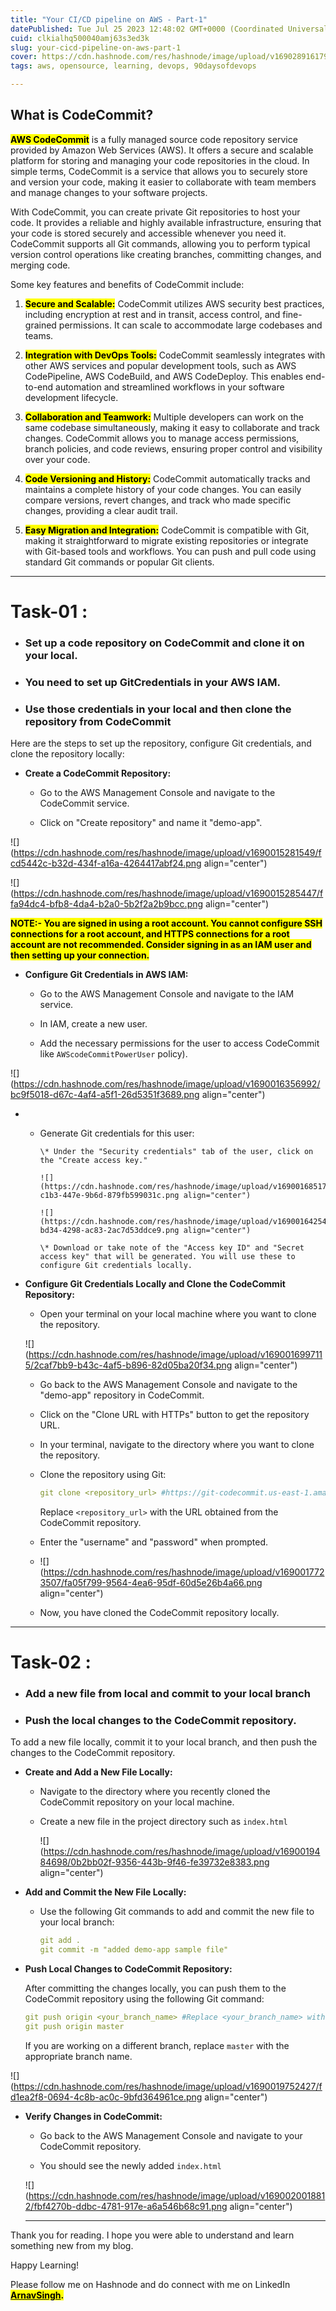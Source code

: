 ```yaml
---
title: "Your CI/CD pipeline on AWS - Part-1"
datePublished: Tue Jul 25 2023 12:48:02 GMT+0000 (Coordinated Universal Time)
cuid: clkialhq500040amj63s3ed3k
slug: your-cicd-pipeline-on-aws-part-1
cover: https://cdn.hashnode.com/res/hashnode/image/upload/v1690289161792/f715bd00-46c8-4e7a-9d02-94c9385c6b6f.png
tags: aws, opensource, learning, devops, 90daysofdevops

---
```


## What is CodeCommit?

**<mark>AWS CodeCommit</mark>** is a fully managed source code repository service provided by Amazon Web Services (AWS). It offers a secure and scalable platform for storing and managing your code repositories in the cloud. In simple terms, CodeCommit is a service that allows you to securely store and version your code, making it easier to collaborate with team members and manage changes to your software projects.

With CodeCommit, you can create private Git repositories to host your code. It provides a reliable and highly available infrastructure, ensuring that your code is stored securely and accessible whenever you need it. CodeCommit supports all Git commands, allowing you to perform typical version control operations like creating branches, committing changes, and merging code.

Some key features and benefits of CodeCommit include:

1. **<mark>Secure and Scalable:</mark>** CodeCommit utilizes AWS security best practices, including encryption at rest and in transit, access control, and fine-grained permissions. It can scale to accommodate large codebases and teams.
    
2. **<mark>Integration with DevOps Tools:</mark>** CodeCommit seamlessly integrates with other AWS services and popular development tools, such as AWS CodePipeline, AWS CodeBuild, and AWS CodeDeploy. This enables end-to-end automation and streamlined workflows in your software development lifecycle.
    
3. **<mark>Collaboration and Teamwork:</mark>** Multiple developers can work on the same codebase simultaneously, making it easy to collaborate and track changes. CodeCommit allows you to manage access permissions, branch policies, and code reviews, ensuring proper control and visibility over your code.
    
4. **<mark>Code Versioning and History:</mark>** CodeCommit automatically tracks and maintains a complete history of your code changes. You can easily compare versions, revert changes, and track who made specific changes, providing a clear audit trail.
    
5. **<mark>Easy Migration and Integration:</mark>** CodeCommit is compatible with Git, making it straightforward to migrate existing repositories or integrate with Git-based tools and workflows. You can push and pull code using standard Git commands or popular Git clients.
    

---

# Task-01 :

* ### Set up a code repository on CodeCommit and clone it on your local.
    
* ### You need to set up GitCredentials in your AWS IAM.
    
* ### Use those credentials in your local and then clone the repository from CodeCommit
    

Here are the steps to set up the repository, configure Git credentials, and clone the repository locally:

* **Create a CodeCommit Repository:**
    
    * Go to the AWS Management Console and navigate to the CodeCommit service.
        
    * Click on "Create repository" and name it "demo-app".
        

![](https://cdn.hashnode.com/res/hashnode/image/upload/v1690015281549/fcd5442c-b32d-434f-a16a-4264417abf24.png align="center")

![](https://cdn.hashnode.com/res/hashnode/image/upload/v1690015285447/ffa94dc4-bfb8-4da4-b2a0-5b2f2a2b9bcc.png align="center")

**<mark>NOTE:- You are signed in using a root account. You cannot configure SSH connections for a root account, and HTTPS connections for a root account are not recommended. Consider signing in as an IAM user and then setting up your connection.</mark>**

* **Configure Git Credentials in AWS IAM:**
    
    * Go to the AWS Management Console and navigate to the IAM service.
        
    * In IAM, create a new user.
        
    * Add the necessary permissions for the user to access CodeCommit like `AWScodeCommitPowerUser` policy).
        

![](https://cdn.hashnode.com/res/hashnode/image/upload/v1690016356992/bc9f5018-d67c-4af4-a5f1-26d5351f3689.png align="center")

* * Generate Git credentials for this user:
        
        \* Under the "Security credentials" tab of the user, click on the "Create access key."
        
        ![](https://cdn.hashnode.com/res/hashnode/image/upload/v1690016851741/562e73b2-c1b3-447e-9b6d-879fb599031c.png align="center")
        
        ![](https://cdn.hashnode.com/res/hashnode/image/upload/v1690016425494/b7971067-bd34-4298-ac83-2ac7d53ddce9.png align="center")
        
        \* Download or take note of the "Access key ID" and "Secret access key" that will be generated. You will use these to configure Git credentials locally.
        
* **Configure Git Credentials Locally and Clone the CodeCommit Repository:**
    
    * Open your terminal on your local machine where you want to clone the repository.
        
    
    ![](https://cdn.hashnode.com/res/hashnode/image/upload/v1690016997115/2caf7bb9-b43c-4af5-b896-82d05ba20f34.png align="center")
    
    * Go back to the AWS Management Console and navigate to the "demo-app" repository in CodeCommit.
        
    * Click on the "Clone URL with HTTPs" button to get the repository URL.
        
    * In your terminal, navigate to the directory where you want to clone the repository.
        
    * Clone the repository using Git:
        
        ```yaml
        git clone <repository_url> #https://git-codecommit.us-east-1.amazonaws.com/v1/repos/demo-app
        ```
        
        Replace `<repository_url>` with the URL obtained from the CodeCommit repository.
        
    * Enter the "username" and "password" when prompted.
        
    * ![](https://cdn.hashnode.com/res/hashnode/image/upload/v1690017723507/fa05f799-9564-4ea6-95df-60d5e26b4a66.png align="center")
        
    * Now, you have cloned the CodeCommit repository locally.
        

---

# Task-02 :

* ### Add a new file from local and commit to your local branch
    
* ### Push the local changes to the CodeCommit repository.
    

To add a new file locally, commit it to your local branch, and then push the changes to the CodeCommit repository.

* **Create and Add a New File Locally:**
    
    * Navigate to the directory where you recently cloned the CodeCommit repository on your local machine.
        
    * Create a new file in the project directory such as `index.html`
        
        ![](https://cdn.hashnode.com/res/hashnode/image/upload/v1690019484698/0b2bb02f-9356-443b-9f46-fe39732e8383.png align="center")
        
* **Add and Commit the New File Locally:**
    
    * Use the following Git commands to add and commit the new file to your local branch:
        
        ```yaml
        git add .
        git commit -m "added demo-app sample file"
        ```
        
* **Push Local Changes to CodeCommit Repository:**
    
    After committing the changes locally, you can push them to the CodeCommit repository using the following Git command:
    
    ```yaml
    git push origin <your_branch_name> #Replace <your_branch_name> with the name of the branch you are working on.
    git push origin master
    ```
    
    If you are working on a different branch, replace `master` with the appropriate branch name.
    

![](https://cdn.hashnode.com/res/hashnode/image/upload/v1690019752427/fd1ea2f8-0694-4c8b-ac0c-9bfd364961ce.png align="center")

* **Verify Changes in CodeCommit:**
    
    * Go back to the AWS Management Console and navigate to your CodeCommit repository.
        
    * You should see the newly added `index.html`
        
    
    ![](https://cdn.hashnode.com/res/hashnode/image/upload/v1690020018812/fbf4270b-ddbc-4781-917e-a6a546b68c91.png align="center")
    
    ---
    

Thank you for reading. I hope you were able to understand and learn something new from my blog.

Happy Learning!

Please follow me on Hashnode and do connect with me on LinkedIn [**<mark>ArnavSingh</mark>**](https://www.linkedin.com/in/arnav-singh-6897b7226/)**<mark>.</mark>**